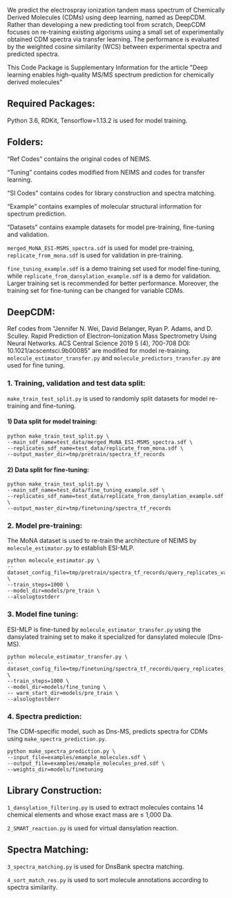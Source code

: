 We predict the electrospray ionization tandem mass spectrum of Chemically Derived Molecules (CDMs) using deep learning, named as DeepCDM. Rather than developing a new predicting tool from scratch, DeepCDM focuses on re-training existing algorisms using a small set of experimentally obtained CDM spectra via transfer learning. The performance is evaluated by the weighted cosine similarity (WCS) between experimental spectra and predicted spectra. 

This Code Package is Supplementary Information for the article "Deep learning enables high-quality MS/MS spectrum prediction for chemically derived molecules"

## Required Packages:
Python 3.6, RDKit, Tensorflow=1.13.2 is used for model training. 

## Folders:
“Ref Codes” contains the original codes of NEIMS. 

“Tuning” contains codes modified from NEIMS and codes for transfer learning. 

“SI Codes” contains codes for library construction and spectra matching.

“Example” contains examples of molecular structural information for spectrum prediction.

“Datasets” contains example datasets for model pre-training, fine-tuning and validation. 

`merged_MoNA_ESI-MSMS_spectra.sdf` is used for model pre-training, `replicate_from_mona.sdf` is used for validation in pre-training.

`fine_tuning_example.sdf` is a demo training set used for model fine-tuning, while `replicate_from_dansylation_example.sdf` is a demo for validation. Larger training set is recommended for better performance. Moreover, the training set for fine-tuning can be changed for variable CDMs.


## DeepCDM:
Ref codes from "Jennifer N. Wei, David Belanger, Ryan P. Adams, and D. Sculley. Rapid Prediction of Electron–Ionization Mass Spectrometry Using Neural Networks. ACS Central Science 2019 5 (4), 700-708 DOI: 10.1021/acscentsci.9b00085" are modified for model re-training. `molecule_estimator_transfer.py` and `molecule_predictors_transfer.py` are used for fine tuning. 

### 1.	Training, validation and test data split:
`make_train_test_split.py` is used to randomly split datasets for model re-training and fine-tuning.

#### 1)	Data split for model training:
```
python make_train_test_split.py \
--main_sdf_name=test_data/merged_MoNA_ESI-MSMS_spectra.sdf \
--replicates_sdf_name=test_data/replicate_from_mona.sdf \
--output_master_dir=tmp/pretrain/spectra_tf_records
```

#### 2)	Data split for fine-tuning:
```
python make_train_test_split.py \
--main_sdf_name=test_data/fine_tuning_example.sdf \
--replicates_sdf_name=test_data/replicate_from_dansylation_example.sdf \
--output_master_dir=tmp/finetuning/spectra_tf_records
```

### 2.	Model pre-training:
The MoNA dataset is used to re-train the architecture of NEIMS by `molecule_estimator.py` to establish ESI-MLP.
```
python molecule_estimator.py \
--dataset_config_file=tmp/pretrain/spectra_tf_records/query_replicates_val_predicted_replicates_val.json \
--train_steps=1000 \
--model_dir=models/pre_train \
--alsologtostderr
```

### 3.	Model fine tuning:
ESI-MLP is fine-tuned by `molecule_estimator_transfer.py` using the dansylated training set to make it specialized for dansylated molecule (Dns-MS). 
```
python molecule_estimator_transfer.py \
--dataset_config_file=tmp/finetuning/spectra_tf_records/query_replicates_val_predicted_replicates_val.json \
--train_steps=1000 \
--model_dir=models/fine_tuning \
-- warm_start_dir=models/pre_train \
--alsologtostderr
```

### 4.	Spectra prediction:
The CDM-specific model, such as Dns-MS, predicts spectra for CDMs using `make_spectra_prediction.py`.
```
python make_spectra_prediction.py \
--input_file=examples/emample_molecules.sdf \
--output_file=examples/emample_molecules_pred.sdf \
--weights_dir=models/finetuning
```

## Library Construction:
`1_dansylation_filtering.py` is used to extract molecules contains 14 chemical elements and whose exact mass are ≤ 1,000 Da.

`2_SMART_reaction.py` is used for virtual dansylation reaction.  

## Spectra Matching:
`3_spectra_matching.py` is used for DnsBank spectra matching.

`4_sort_match_res.py` is used to sort molecule annotations according to spectra similarity. 
